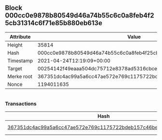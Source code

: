 ## Block 000cc0e9878b80549d46a74b55c6c0a8feb4f25cb31314c6f71e85b880eb613e

Attribute | Value
--- | ---
Height | 35814
Hash | 000cc0e9878b80549d46a74b55c6c0a8feb4f25cb31314c6f71e85b880eb613e
Timestamp | 2021-04-24T12:19:09+00:00
Target | 00254142f49eaaa504dc75712e8378ad5316cbcead634704b3734b6271167cc4
Merke root | 367351dc4ac99a5a6cc47ae572e769c1175722bdeb157c46be777520ad0a96ae
Nonce | 1194011635

```

```

### Transactions

Hash | Amount
--- | ---
[367351dc4ac99a5a6cc47ae572e769c1175722bdeb157c46be777520ad0a96ae](367351dc4ac99a5a6cc47ae572e769c1175722bdeb157c46be777520ad0a96ae.md) | 10.00000000 SKEPTI 
